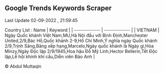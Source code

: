 

## Google Trends Keywords Scraper 
 
Last Update 02-09-2022 , 21:59:45

Country List :
 Name  | Keyword |
| ------------- | ------------- |
| VIETNAM | Ngày Quốc khánh Việt Nam,MU,Hà Nội đấu với Bình Định,Manchester United,2/9,Bác Hồ,Quốc khánh 2-9,Hồ Chí Minh,Ý nghĩa ngày Quốc khánh 2/9,Trịnh Sảng,Bảng xếp hạng,Marcelo,Ngày quốc khánh là Ngày gì,Hòa Minzy,Ngày Độc lập 2/9/1945,Hoa hậu Đỗ Mỹ Linh,Hector Bellerin,Tết Độc lập,Lễ hội khinh khí cầu,Diễn viên Bảo Anh |



© Abdul Muttaqin 
